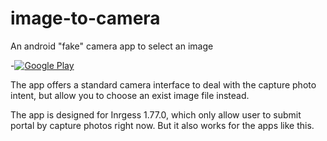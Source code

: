 # image-to-camera
An android "fake" camera app to select an image

-[![Google Play](http://developer.android.com/images/brand/en_generic_rgb_wo_45.png)](https://play.google.com/store/apps/details?id=com.ghostflying.image2camera)

The app offers a standard camera interface to deal with the capture photo intent, 
but allow you to choose an exist image file instead.

The app is designed for Inrgess 1.77.0, which only allow user to submit portal by capture photos right now. 
But it also works for the apps like this.
